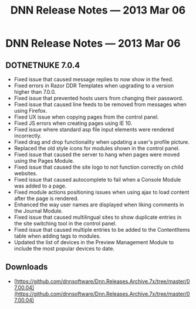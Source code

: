 ﻿---
uid: relnotes-2013-mar-06
locale: en
title: DNN Release Notes — 2013 Mar 06
dnnversion: 09.02.00
---

# DNN Release Notes — 2013 Mar 06

## DOTNETNUKE 7.0.4

*   Fixed issue that caused message replies to now show in the feed.
*   Fixed errors in Razor DDR Templates when upgrading to a version higher than 7.0.0.
*   Fixed issue that prevented hosts users from changing their password.
*   Fixed issue that caused line feeds to be removed from messages when using Firefox.
*   Fixed UX issue when copying pages from the control panel.
*   Fixed JS errors when creating pages using IE 10.
*   Fixed issue where standard asp file input elements were rendered incorrectly.
*   Fixed drag and drop functionality when updating a user's profile picture.
*   Replaced the old style icons for modules shown in the control panel.
*   Fixed issue that caused the server to hang when pages were moved using the Pages Module.
*   Fixed issue that caused the site logo to not function correctly on child websites.
*   Fixed issue that caused autocomplete to fail when a Console Module was added to a page.
*   Fixed module actions positioning issues when using ajax to load content after the page is rendered.
*   Enhanced the way user names are displayed when liking comments in the Journal Module.
*   Fixed issue that caused multilingual sites to show duplicate entries in the site switching tool in the control panel.
*   Fixed issue that caused multiple entries to be added to the ContentItems table when adding tags to modules.
*   Updated the list of devices in the Preview Management Module to include the most popular devices to date.


## Downloads
* [https://github.com/dnnsoftware/Dnn.Releases.Archive.7x/tree/master/07.00.04](https://github.com/dnnsoftware/Dnn.Releases.Archive.7x/tree/master/07.00.04)